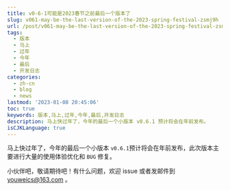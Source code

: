 ```yaml
---
title: v0-6-1可能是2023春节之前最后一个版本了
slug: v061-may-be-the-last-version-of-the-2023-spring-festival-zsmj9h
url: /post/v061-may-be-the-last-version-of-the-2023-spring-festival-zsmj9h.html
tags:
  - 版本
  - 马上
  - 过年
  - 今年
  - 最后
  - 开发日志
categories:
  - zh-cn
  - blog
  - news
lastmod: '2023-01-08 20:45:06'
toc: true
keywords: 版本,马上,过年,今年,最后,开发日志
description: 马上快过年了，今年的最后一个小版本 v0.6.1 预计将会在年前发布。‍
isCJKLanguage: true
---
```


马上快过年了，今年的最后一个小版本 `v0.6.1`​ 预计将会在年前发布，此次版本主要进行大量的使用体验优化和 `BUG`​ 修复。

小伙伴吧，敬请期待吧！有什么问题，欢迎 issue 或者发邮件到 youweics@163.com 。

‍

